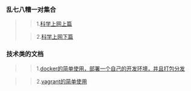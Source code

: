 ### 乱七八糟一对集合
>>1.[科学上网上篇](kexue.md)
>
>>2.[科学上网下篇](/next.md)

### 技术类的文档
>>1.[docker的简单使用，部署一个自己的开发环境，并且打包分发](docker.md)

>>2.[vagrant的简单使用](vagrant.md)
